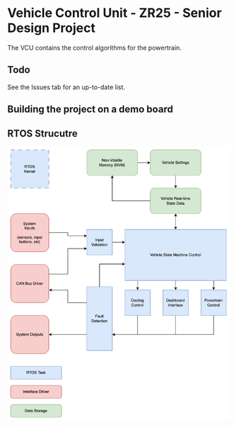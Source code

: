 # Vehicle Control Unit - ZR25 - Senior Design Project
The VCU contains the control algorithms for the powertrain.

## Todo
See the Issues tab for an up-to-date list.

## Building the project on a demo board


## RTOS Strucutre
![RTOS structure for VCU](/images/Microcontroller%20State%20Diagram.png)
